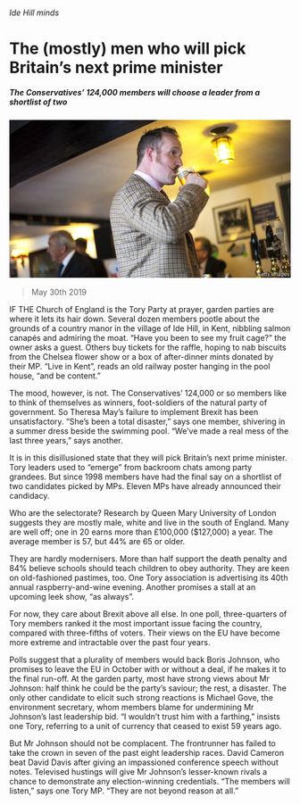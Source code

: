 ###### Ide Hill minds

# The (mostly) men who will pick Britain’s next prime minister 

##### The Conservatives’ 124,000 members will choose a leader from a shortlist of two 

![image](images/20190601_BRP001.jpg) 

> May 30th 2019 

IF THE Church of England is the Tory Party at prayer, garden parties are where it lets its hair down. Several dozen members pootle about the grounds of a country manor in the village of Ide Hill, in Kent, nibbling salmon canapés and admiring the moat. “Have you been to see my fruit cage?” the owner asks a guest. Others buy tickets for the raffle, hoping to nab biscuits from the Chelsea flower show or a box of after-dinner mints donated by their MP. “Live in Kent”, reads an old railway poster hanging in the pool house, “and be content.” 

The mood, however, is not. The Conservatives’ 124,000 or so members like to think of themselves as winners, foot-soldiers of the natural party of government. So Theresa May’s failure to implement Brexit has been unsatisfactory. “She’s been a total disaster,” says one member, shivering in a summer dress beside the swimming pool. “We’ve made a real mess of the last three years,” says another. 

It is in this disillusioned state that they will pick Britain’s next prime minister. Tory leaders used to “emerge” from backroom chats among party grandees. But since 1998 members have had the final say on a shortlist of two candidates picked by MPs. Eleven MPs have already announced their candidacy. 

Who are the selectorate? Research by Queen Mary University of London suggests they are mostly male, white and live in the south of England. Many are well off; one in 20 earns more than £100,000 ($127,000) a year. The average member is 57, but 44% are 65 or older. 

They are hardly modernisers. More than half support the death penalty and 84% believe schools should teach children to obey authority. They are keen on old-fashioned pastimes, too. One Tory association is advertising its 40th annual raspberry-and-wine evening. Another promises a stall at an upcoming leek show, “as always”. 

For now, they care about Brexit above all else. In one poll, three-quarters of Tory members ranked it the most important issue facing the country, compared with three-fifths of voters. Their views on the EU have become more extreme and intractable over the past four years. 

Polls suggest that a plurality of members would back Boris Johnson, who promises to leave the EU in October with or without a deal, if he makes it to the final run-off. At the garden party, most have strong views about Mr Johnson: half think he could be the party’s saviour; the rest, a disaster. The only other candidate to elicit such strong reactions is Michael Gove, the environment secretary, whom members blame for undermining Mr Johnson’s last leadership bid. “I wouldn’t trust him with a farthing,” insists one Tory, referring to a unit of currency that ceased to exist 59 years ago. 

But Mr Johnson should not be complacent. The frontrunner has failed to take the crown in seven of the past eight leadership races. David Cameron beat David Davis after giving an impassioned conference speech without notes. Televised hustings will give Mr Johnson’s lesser-known rivals a chance to demonstrate any election-winning credentials. “The members will listen,” says one Tory MP. “They are not beyond reason at all.” 

